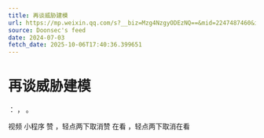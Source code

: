 ```yaml
---
title: 再谈威胁建模
url: https://mp.weixin.qq.com/s?__biz=Mzg4NzgyODEzNQ==&mid=2247487460&idx=1&sn=b6955aa6581cf651e9a3ce3ff2c37b12
source: Doonsec's feed
date: 2024-07-03
fetch_date: 2025-10-06T17:40:36.399651
---
```


# 再谈威胁建模

：
，
。

视频
小程序
赞
，轻点两下取消赞
在看
，轻点两下取消在看